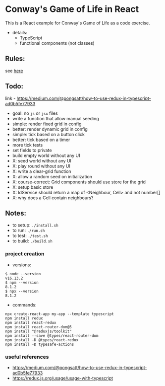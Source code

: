 
Conway's Game of Life in React
=========

This is a React example for Conway's Game of Life as a code exercise.

* details:
    - TypeScript
    - functional components (not classes)

Rules:
---------

see [here](https://en.wikipedia.org/wiki/Conway%27s_Game_of_Life)

Todo:
---------

link - https://medium.com/@pongsatt/how-to-use-redux-in-typescript-ad0b5fe77933

* goal: no `js` or `jsx` files
* write a function that allow manual seeding
* simple: render fixed grid in config
* better: render dynamic grid in config
* simple: tick based on a button click
* better: tick based on a timer
* more tick tests
* set fields to private
* build empty world without any UI
* X: seed world without any UI
* X: play round without any UI
* X: write a clear-grid function
* X: allow a random seed on initialization
* X: course-correct: Grid components should use store for the grid
* X: setup basic store
* X: IdService should return a map of <Neighbour, Cell> and not number[]
* X: why does a Cell contain neighbours?

Notes:
---------

* to setup: `./install.sh`
* to run: `./run.sh`
* to test: `./test.sh`
* to build: `./build.sh`

### project creation

* versions:
```
$ node --version
v16.13.2
$ npm --version
8.1.2
$ npx --version
8.1.2
```

* commands:
```
npx create-react-app my-app --template typescript
npm install redux
npm install react-redux
npm install react-router-dom@5
npm install "@reduxjs/toolkit"
npm install --save @types/react-router-dom
npm install -D @types/react-redux
npm install -D typesafe-actions
```

### useful references

* https://medium.com/@pongsatt/how-to-use-redux-in-typescript-ad0b5fe77933
*  https://redux.js.org/usage/usage-with-typescript

